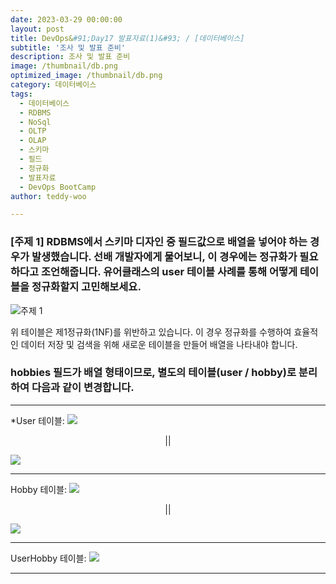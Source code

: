 ```yaml
---
date: 2023-03-29 00:00:00
layout: post
title: DevOps&#91;Day17 발표자료(1)&#93; / [데이터베이스]
subtitle: '조사 및 발표 준비'
description: 조사 및 발표 준비
image: /thumbnail/db.png
optimized_image: /thumbnail/db.png
category: 데이터베이스
tags:
  - 데이터베이스
  - RDBMS
  - NoSql
  - OLTP
  - OLAP
  - 스키마
  - 필드
  - 정규화
  - 발표자료
  - DevOps BootCamp
author: teddy-woo

---
```


### [주제 1] RDBMS에서 스키마 디자인 중 필드값으로 배열을 넣어야 하는 경우가 발생했습니다. 선배 개발자에게 물어보니, 이 경우에는 정규화가 필요하다고 조언해줍니다. 유어클래스의 user 테이블 사례를 통해 어떻게 테이블을 정규화할지 고민해보세요.

![주제 1](https://velog.velcdn.com/images/dnehgus6975/post/a2da9161-4f0a-4a36-ad2f-af8e533e9642/image.png)


위 테이블은 제1정규화(1NF)를 위반하고 있습니다. 이 경우 정규화를 수행하여 효율적인 데이터 저장 및 검색을 위해 새로운 테이블을 만들어 배열을 나타내야 합니다.

### hobbies 필드가 배열 형태이므로, 별도의 테이블(user / hobby)로 분리하여 다음과 같이 변경합니다.

---
*User 테이블:
![](https://velog.velcdn.com/images/dnehgus6975/post/a92489ac-4c62-4ebb-abdb-e99fa2f62e70/image.png)
  <center>||</center>
  

![](https://velog.velcdn.com/images/dnehgus6975/post/9dc5b341-6acc-4641-b2a0-206598b52df0/image.png)


---

Hobby 테이블:
![](https://velog.velcdn.com/images/dnehgus6975/post/6776b8c3-0304-49e2-9d7a-e77551c392d3/image.png)
 <center>||</center>

![](https://velog.velcdn.com/images/dnehgus6975/post/5d4a589a-c7a5-443b-958f-0eb978b050aa/image.png)


---
UserHobby 테이블:
![](https://velog.velcdn.com/images/dnehgus6975/post/908c9462-ad4e-48b9-8fec-aacb64d0bf50/image.png)
 

---


